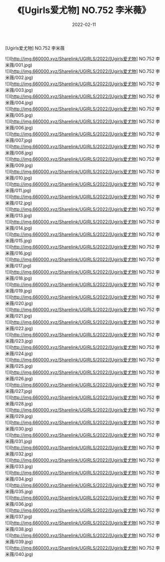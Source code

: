 ﻿---
layout: post
title:  《[Ugirls爱尤物] NO.752 李米薇》
date:   2022-02-11
img: http://img.660000.xyz/Sharelink/UGIRLS/2022/[Ugirls爱尤物] NO.752 李米薇/000.jpg
categories: [美女, 清纯, 唯美]
---

[Ugirls爱尤物] NO.752 李米薇

 ![](http://img.660000.xyz/Sharelink/UGIRLS/2022/[Ugirls爱尤物] NO.752 李米薇/001.jpg) <br>![](http://img.660000.xyz/Sharelink/UGIRLS/2022/[Ugirls爱尤物] NO.752 李米薇/002.jpg) <br>![](http://img.660000.xyz/Sharelink/UGIRLS/2022/[Ugirls爱尤物] NO.752 李米薇/003.jpg) <br>![](http://img.660000.xyz/Sharelink/UGIRLS/2022/[Ugirls爱尤物] NO.752 李米薇/004.jpg) <br>![](http://img.660000.xyz/Sharelink/UGIRLS/2022/[Ugirls爱尤物] NO.752 李米薇/005.jpg) <br>![](http://img.660000.xyz/Sharelink/UGIRLS/2022/[Ugirls爱尤物] NO.752 李米薇/006.jpg) <br>![](http://img.660000.xyz/Sharelink/UGIRLS/2022/[Ugirls爱尤物] NO.752 李米薇/007.jpg) <br>![](http://img.660000.xyz/Sharelink/UGIRLS/2022/[Ugirls爱尤物] NO.752 李米薇/008.jpg) <br>![](http://img.660000.xyz/Sharelink/UGIRLS/2022/[Ugirls爱尤物] NO.752 李米薇/009.jpg) <br>![](http://img.660000.xyz/Sharelink/UGIRLS/2022/[Ugirls爱尤物] NO.752 李米薇/010.jpg) <br>![](http://img.660000.xyz/Sharelink/UGIRLS/2022/[Ugirls爱尤物] NO.752 李米薇/011.jpg) <br>![](http://img.660000.xyz/Sharelink/UGIRLS/2022/[Ugirls爱尤物] NO.752 李米薇/012.jpg) <br>![](http://img.660000.xyz/Sharelink/UGIRLS/2022/[Ugirls爱尤物] NO.752 李米薇/013.jpg) <br>![](http://img.660000.xyz/Sharelink/UGIRLS/2022/[Ugirls爱尤物] NO.752 李米薇/014.jpg) <br>![](http://img.660000.xyz/Sharelink/UGIRLS/2022/[Ugirls爱尤物] NO.752 李米薇/015.jpg) <br>![](http://img.660000.xyz/Sharelink/UGIRLS/2022/[Ugirls爱尤物] NO.752 李米薇/016.jpg) <br>![](http://img.660000.xyz/Sharelink/UGIRLS/2022/[Ugirls爱尤物] NO.752 李米薇/017.jpg) <br>![](http://img.660000.xyz/Sharelink/UGIRLS/2022/[Ugirls爱尤物] NO.752 李米薇/018.jpg) <br>![](http://img.660000.xyz/Sharelink/UGIRLS/2022/[Ugirls爱尤物] NO.752 李米薇/019.jpg) <br>![](http://img.660000.xyz/Sharelink/UGIRLS/2022/[Ugirls爱尤物] NO.752 李米薇/020.jpg) <br>![](http://img.660000.xyz/Sharelink/UGIRLS/2022/[Ugirls爱尤物] NO.752 李米薇/021.jpg) <br>![](http://img.660000.xyz/Sharelink/UGIRLS/2022/[Ugirls爱尤物] NO.752 李米薇/022.jpg) <br>![](http://img.660000.xyz/Sharelink/UGIRLS/2022/[Ugirls爱尤物] NO.752 李米薇/023.jpg) <br>![](http://img.660000.xyz/Sharelink/UGIRLS/2022/[Ugirls爱尤物] NO.752 李米薇/024.jpg) <br>![](http://img.660000.xyz/Sharelink/UGIRLS/2022/[Ugirls爱尤物] NO.752 李米薇/025.jpg) <br>![](http://img.660000.xyz/Sharelink/UGIRLS/2022/[Ugirls爱尤物] NO.752 李米薇/026.jpg) <br>![](http://img.660000.xyz/Sharelink/UGIRLS/2022/[Ugirls爱尤物] NO.752 李米薇/027.jpg) <br>![](http://img.660000.xyz/Sharelink/UGIRLS/2022/[Ugirls爱尤物] NO.752 李米薇/028.jpg) <br>![](http://img.660000.xyz/Sharelink/UGIRLS/2022/[Ugirls爱尤物] NO.752 李米薇/029.jpg) <br>![](http://img.660000.xyz/Sharelink/UGIRLS/2022/[Ugirls爱尤物] NO.752 李米薇/030.jpg) <br>![](http://img.660000.xyz/Sharelink/UGIRLS/2022/[Ugirls爱尤物] NO.752 李米薇/031.jpg) <br>![](http://img.660000.xyz/Sharelink/UGIRLS/2022/[Ugirls爱尤物] NO.752 李米薇/032.jpg) <br>![](http://img.660000.xyz/Sharelink/UGIRLS/2022/[Ugirls爱尤物] NO.752 李米薇/033.jpg) <br>![](http://img.660000.xyz/Sharelink/UGIRLS/2022/[Ugirls爱尤物] NO.752 李米薇/034.jpg) <br>![](http://img.660000.xyz/Sharelink/UGIRLS/2022/[Ugirls爱尤物] NO.752 李米薇/035.jpg) <br>![](http://img.660000.xyz/Sharelink/UGIRLS/2022/[Ugirls爱尤物] NO.752 李米薇/036.jpg) <br>![](http://img.660000.xyz/Sharelink/UGIRLS/2022/[Ugirls爱尤物] NO.752 李米薇/037.jpg) <br>![](http://img.660000.xyz/Sharelink/UGIRLS/2022/[Ugirls爱尤物] NO.752 李米薇/038.jpg) <br>![](http://img.660000.xyz/Sharelink/UGIRLS/2022/[Ugirls爱尤物] NO.752 李米薇/039.jpg) <br>![](http://img.660000.xyz/Sharelink/UGIRLS/2022/[Ugirls爱尤物] NO.752 李米薇/040.jpg) <br>